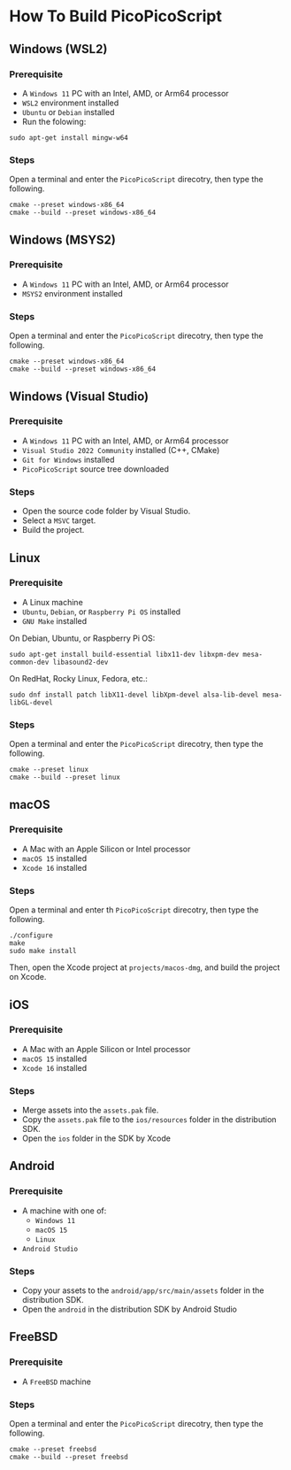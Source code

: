 How To Build PicoPicoScript
===========================

## Windows (WSL2)

### Prerequisite

* A `Windows 11` PC with an Intel, AMD, or Arm64 processor
* `WSL2` environment installed
* `Ubuntu` or `Debian` installed
* Run the folowing:
```
sudo apt-get install mingw-w64
```

### Steps

Open a terminal and enter the `PicoPicoScript` direcotry, then type the following.

```
cmake --preset windows-x86_64
cmake --build --preset windows-x86_64
```

## Windows (MSYS2)

### Prerequisite

* A `Windows 11` PC with an Intel, AMD, or Arm64 processor
* `MSYS2` environment installed

### Steps

Open a terminal and enter the `PicoPicoScript` direcotry, then type the following.

```
cmake --preset windows-x86_64
cmake --build --preset windows-x86_64
```

## Windows (Visual Studio)

### Prerequisite

* A `Windows 11` PC with an Intel, AMD, or Arm64 processor
* `Visual Studio 2022 Community` installed (C++, CMake)
* `Git for Windows` installed
* `PicoPicoScript` source tree downloaded

### Steps

- Open the source code folder by Visual Studio.
- Select a `MSVC` target.
- Build the project.

## Linux

### Prerequisite

* A Linux machine
* `Ubuntu`, `Debian`, or `Raspberry Pi OS` installed
* `GNU Make` installed

On Debian, Ubuntu, or Raspberry Pi OS:
```
sudo apt-get install build-essential libx11-dev libxpm-dev mesa-common-dev libasound2-dev
```

On RedHat, Rocky Linux, Fedora, etc.:
```
sudo dnf install patch libX11-devel libXpm-devel alsa-lib-devel mesa-libGL-devel
```

### Steps

Open a terminal and enter the `PicoPicoScript` direcotry, then type the following.

```
cmake --preset linux
cmake --build --preset linux
```

## macOS

### Prerequisite

* A Mac with an Apple Silicon or Intel processor
* `macOS 15` installed
* `Xcode 16` installed

### Steps

Open a terminal and enter th `PicoPicoScript` direcotry, then type the following.

```
./configure
make
sudo make install
```

Then, open the Xcode project at `projects/macos-dmg`, and build the project on Xcode.

## iOS

### Prerequisite

* A Mac with an Apple Silicon or Intel processor
* `macOS 15` installed
* `Xcode 16` installed

### Steps

- Merge assets into the `assets.pak` file.
- Copy the `assets.pak` file to the `ios/resources` folder in the distribution SDK.
- Open the `ios` folder in the SDK by Xcode

## Android

### Prerequisite

* A machine with one of:
    * `Windows 11`
    * `macOS 15`
    * `Linux`
* `Android Studio`

### Steps

- Copy your assets to the `android/app/src/main/assets` folder in the distribution SDK.
- Open the `android` in the distribution SDK by Android Studio

## FreeBSD

### Prerequisite

* A `FreeBSD` machine

### Steps

Open a terminal and enter the `PicoPicoScript` direcotry, then type the following.

```
cmake --preset freebsd
cmake --build --preset freebsd
```
